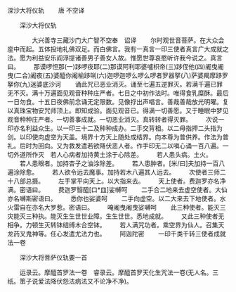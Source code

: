   深沙大将仪轨
　　唐 不空译




　　深沙大将仪轨

　　　　大兴善寺三藏沙门大广智不空奉　诏译
　　尔时观世音菩萨。在大众会座中而起。五体投地礼佛双足。而白佛言。我有一真言一印三使者真言广大成就之法。愿为利益安乐阎浮提诸善男子善女人故。惟愿世尊哀愍听许我今说之。真言曰。
　　那谟啰怛那(一)跢啰夜耶(二)那谟阿利耶婆嚧枳帝(三)跢侄他(四)阇曳阇曳(二合)阇夜(五)婆醯你阇榆跢唎(六)迦啰迦啰么啰么啰者罗器拏(八)萨婆羯摩跢罗拏你(九)迷婆底沙诃
　　诵此咒已恶业消灭。诵至七遍五逆罪灭。若满千遍已罪无不灭。满十万遍面见观音种种庄严者。七日之中初作法时。唯得食乳糜酥。最后一日勿食。十五日夜佛前念诵无定限数。见像捊出声唱言。善哉善哉放光明曜。复以真珠宝物安咒师顶上。即知成验。面见观音已。得满一切善愿。又于睡眠中梦见观音种种庄严者。一切善事成就。一切恶业消灭。真转转者得灭罪。
　　次说一印亦名利益众生。以一印三十二及种种成办。二手交背相。以二母指押二头指为剑。以印使向虚空为天盖。境界十方天上随处成结界。向本尊为普供养。作法为普礼。后时为回向。又为救发遣若欲降伏恶人者。作手印无二以嗔心诵一百八遍。一切外道所作灭　若人心病者加持黄土涂于心除差。
　　若人患头病。土火。
　　若人患眼者。加持杏子之油涂除差。
　　若人患肿者。[米/曰]夫加持一百八遍涂除愈。
　　若人欲令远去魔事。加持若木八遍其人远去。
　　次使者三师二十八部总摄。
　　左手掌平向天上。以大指来去。
　　天上使者。费迦罗亦名净满。密语曰。
　　费迦罗翳醯[口*皿]娑嚩呵
　　二手合二地来去虚空使者。大仙亦名嚩斯密语曰。
　　悉你也娑婆呵
　　二手向虚空。以二大来去下地使者。水火雷自在亦名大罗惹。密语曰。
　　唵阇曳阇曳娑嚩呵
　　此三种使者。能灭三灾能灭三种执。能灭生生世世业障。生生世世。悉地成就。
　　又此三种使者无相争。力顿生灭转钵结缚木合空钵。
　　若人满咒功者。乘空界为仙人。召集天龙药叉鬼神等。任心发遣尤法力也。
　　阿迦陀密
　　一印千类千转三使者成就法一卷

　　深沙大将菩萨仪轨要一首

　　运录云。摩醯首罗法一卷　睿录云。摩醯首罗天化生咒法一卷(无人名。三纸。策子说爱法降伏怨法病法又不论净不净)。

